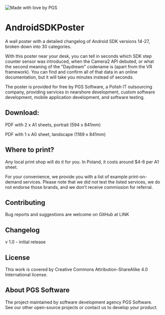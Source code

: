 ![Made with love by PGS](https://cloud.githubusercontent.com/assets/16896355/25438562/3c14f0f2-2a9a-11e7-82f1-53f49a48393e.png)

# AndroidSDKPoster

A wall poster with a detailed changelog of Android SDK versions 14-27, broken down into 30 categories. 

With this poster near your desk, you can tell in seconds which SDK step counter sensor was introduced, when the Camera2 API debuted, or what the second meaning of the "Daydream" codename is (apart from the VR framework). You can find and confirm all of that data in an online documentation, but it will take you minutes instead of seconds.

The poster is provided for free by PGS Software, a Polish IT outsourcing company, providing services in nearshore development, custom software development, mobile application development, and software testing.


## Download:


PDF with 2 x A1 sheets, portrait (594 x 841mm)

PDF with 1 x A0 sheet, landscape (1189 x 841mm)


## Where to print?

Any local print shop will do it for you. In Poland, it costs around $4-6 per A1 sheet.

For your convenience, we provide you with a list of example print-on-demand services. Please note that we did not test the listed services, we do not endorse those brands, and we don't receive commission for referral.


## Contributing

Bug reports and suggestions are welcome on GitHub at LINK


## Changelog

v 1.0 - initial release


## License

This work is covered by Creative Commons Attribution-ShareAlike 4.0 International license.


## About PGS Software


The project maintained by software development agency PGS Software. See our other open-source projects or contact us to develop your product.



